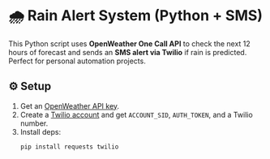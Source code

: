 # 🌧️ Rain Alert System (Python + SMS)

This Python script uses **OpenWeather One Call API** to check the next 12 hours of forecast and sends an **SMS alert via Twilio** if rain is predicted. Perfect for personal automation projects.

## ⚙️ Setup
1. Get an [OpenWeather API key](https://openweathermap.org/api/one-call-api).  
2. Create a [Twilio account](https://www.twilio.com/) and get `ACCOUNT_SID`, `AUTH_TOKEN`, and a Twilio number.  
3. Install deps:
   ```bash
   pip install requests twilio

